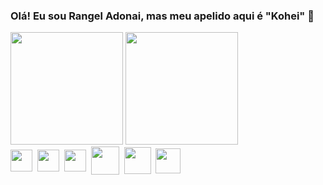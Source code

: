 ### Olá! Eu sou Rangel Adonai, mas meu apelido aqui é "Kohei" 👋

<div>
  <img height="180em" src="https://github-readme-stats.vercel.app/api?username=rangelkohei&show_icons=true&theme=dark"/>
  <img height="180em" src="https://github-readme-stats.vercel.app/api/top-langs/?username=anuraghazra&layout=compact&theme=dark"/>
</div>

<div>
    <img align="center" height="35px" src="https://cdn.jsdelivr.net/gh/devicons/devicon/icons/html5/html5-original.svg"/>&nbsp;
    <img align="center" height="35px" src="https://cdn.jsdelivr.net/gh/devicons/devicon/icons/css3/css3-original.svg"/>&nbsp;
    <img align="center" height="35px" src="https://cdn.jsdelivr.net/gh/devicons/devicon/icons/javascript/javascript-plain.svg"/>&nbsp;
    <img align="center" height="45px" src="https://cdn.jsdelivr.net/gh/devicons/devicon/icons/php/php-original.svg"/>&nbsp;
    <img align="center" height="43px" src="https://cdn.jsdelivr.net/gh/devicons/devicon/icons/mysql/mysql-original.svg"/>&nbsp;
    <img align="center" height="40px" src="https://cdn.jsdelivr.net/gh/devicons/devicon/icons/gitlab/gitlab-original-wordmark.svg"/>&nbsp;
</div>
